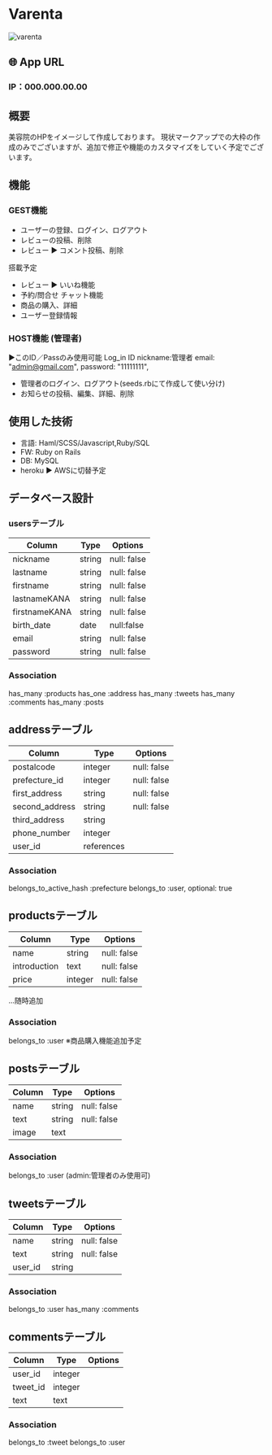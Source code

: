 # Varenta
![varenta](https://user-images.githubusercontent.com/61730661/83250469-1fb7aa80-a1e3-11ea-92db-e564e51a5186.jpg)

## 🌐 App URL
### **IP：000.000.00.00**

## 概要
美容院のHPをイメージして作成しております。
現状マークアップでの大枠の作成のみでございますが、追加で修正や機能のカスタマイズをしていく予定でございます。


## 機能
### GEST機能
* ユーザーの登録、ログイン、ログアウト
* レビューの投稿、削除 
* レビュー ▶︎ コメント投稿、削除

搭載予定
* レビュー ▶︎ いいね機能
* 予約/問合せ チャット機能
* 商品の購入、詳細
* ユーザー登録情報

### HOST機能 (管理者)
▶︎このID／Passのみ使用可能
  Log_in ID
  nickname:管理者
  email: "admin@gmail.com",
  password:  "11111111",

* 管理者のログイン、ログアウト(seeds.rbにて作成して使い分け)
* お知らせの投稿、編集、詳細、削除


## 使用した技術
* 言語:  Haml/SCSS/Javascript,Ruby/SQL
* FW:  Ruby on Rails
* DB:  MySQL
* heroku ▶︎ AWSに切替予定
  

## データベース設計 
### usersテーブル
|Column|Type|Options|
|------|----|-------|
|nickname|string|null: false|
|lastname|string|null: false|
|firstname|string|null: false|
|lastnameKANA|string|null: false|
|firstnameKANA|string|null: false|
|birth_date|date|null:false|
|email|string|null: false|
|password|string|null: false|
### Association
has_many :products
has_one :address
has_many :tweets
has_many :comments
has_many :posts


## addressテーブル
|Column|Type|Options|
|------|----|-------|
|postalcode|integer|null: false|
|prefecture_id|integer|null: false|
|first_address|string|null: false|
|second_address|string|null: false|
|third_address|string||
|phone_number|integer||
|user_id|references||
### Association
belongs_to_active_hash :prefecture
belongs_to :user, optional: true


## productsテーブル
|Column|Type|Options|
|------|----|-------|
name|string|null: false|
introduction|text|null: false|
price|integer|null: false|
...随時追加
### Association
belongs_to :user
※商品購入機能追加予定


## postsテーブル
|Column|Type|Options|
|------|----|-------|
name|string|null: false|
text|string|null: false|
image|text|
### Association
belongs_to :user (admin:管理者のみ使用可)


## tweetsテーブル
|Column|Type|Options|
|------|----|-------|
name|string|null: false|
text|string|null: false|
user_id|string|
### Association
belongs_to :user
has_many :comments

## commentsテーブル
|Column|Type|Options|
|------|----|-------|
user_id|integer|
tweet_id|integer|
text|text|
### Association
belongs_to :tweet
belongs_to :user 

